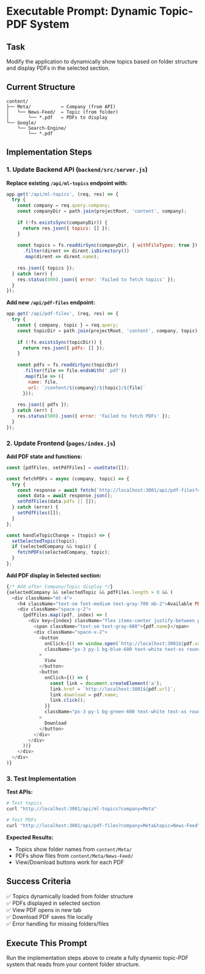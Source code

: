 # Executable Prompt: Dynamic Topic-PDF System

## Task
Modify the application to dynamically show topics based on folder structure and display PDFs in the selected section.

## Current Structure
```
content/
├── Meta/           ← Company (from API)
│   └── News-Feed/  ← Topic (from folder)
│       └── *.pdf   ← PDFs to display
└── Google/
    └── Search-Engine/
        └── *.pdf
```

## Implementation Steps

### 1. Update Backend API (`backend/src/server.js`)

**Replace existing `/api/ml-topics` endpoint with:**
```javascript
app.get('/api/ml-topics', (req, res) => {
  try {
    const company = req.query.company;
    const companyDir = path.join(projectRoot, 'content', company);
    
    if (!fs.existsSync(companyDir)) {
      return res.json({ topics: [] });
    }
    
    const topics = fs.readdirSync(companyDir, { withFileTypes: true })
      .filter(dirent => dirent.isDirectory())
      .map(dirent => dirent.name);
    
    res.json({ topics });
  } catch (err) {
    res.status(500).json({ error: 'Failed to fetch topics' });
  }
});
```

**Add new `/api/pdf-files` endpoint:**
```javascript
app.get('/api/pdf-files', (req, res) => {
  try {
    const { company, topic } = req.query;
    const topicDir = path.join(projectRoot, 'content', company, topic);
    
    if (!fs.existsSync(topicDir)) {
      return res.json({ pdfs: [] });
    }
    
    const pdfs = fs.readdirSync(topicDir)
      .filter(file => file.endsWith('.pdf'))
      .map(file => ({
        name: file,
        url: `/content/${company}/${topic}/${file}`
      }));
    
    res.json({ pdfs });
  } catch (err) {
    res.status(500).json({ error: 'Failed to fetch PDFs' });
  }
});
```

### 2. Update Frontend (`pages/index.js`)

**Add PDF state and functions:**
```javascript
const [pdfFiles, setPdfFiles] = useState([]);

const fetchPDFs = async (company, topic) => {
  try {
    const response = await fetch(`http://localhost:3001/api/pdf-files?company=${company}&topic=${topic}`);
    const data = await response.json();
    setPdfFiles(data.pdfs || []);
  } catch (error) {
    setPdfFiles([]);
  }
};

const handleTopicChange = (topic) => {
  setSelectedTopic(topic);
  if (selectedCompany && topic) {
    fetchPDFs(selectedCompany, topic);
  }
};
```

**Add PDF display in Selected section:**
```javascript
{/* Add after Company/Topic display */}
{selectedCompany && selectedTopic && pdfFiles.length > 0 && (
  <div className="mt-4">
    <h4 className="text-sm font-medium text-gray-700 mb-2">Available PDFs:</h4>
    <div className="space-y-2">
      {pdfFiles.map((pdf, index) => (
        <div key={index} className="flex items-center justify-between p-2 bg-gray-50 rounded">
          <span className="text-sm text-gray-600">{pdf.name}</span>
          <div className="space-x-2">
            <button
              onClick={() => window.open(`http://localhost:3001${pdf.url}`, '_blank')}
              className="px-3 py-1 bg-blue-600 text-white text-xs rounded hover:bg-blue-700"
            >
              View
            </button>
            <button
              onClick={() => {
                const link = document.createElement('a');
                link.href = `http://localhost:3001${pdf.url}`;
                link.download = pdf.name;
                link.click();
              }}
              className="px-3 py-1 bg-green-600 text-white text-xs rounded hover:bg-green-700"
            >
              Download
            </button>
          </div>
        </div>
      ))}
    </div>
  </div>
)}
```

### 3. Test Implementation

**Test APIs:**
```bash
# Test topics
curl "http://localhost:3001/api/ml-topics?company=Meta"

# Test PDFs  
curl "http://localhost:3001/api/pdf-files?company=Meta&topic=News-Feed"
```

**Expected Results:**
- Topics show folder names from `content/Meta/`
- PDFs show files from `content/Meta/News-Feed/`
- View/Download buttons work for each PDF

## Success Criteria
✅ Topics dynamically loaded from folder structure  
✅ PDFs displayed in selected section  
✅ View PDF opens in new tab  
✅ Download PDF saves file locally  
✅ Error handling for missing folders/files  

## Execute This Prompt
Run the implementation steps above to create a fully dynamic topic-PDF system that reads from your content folder structure.
